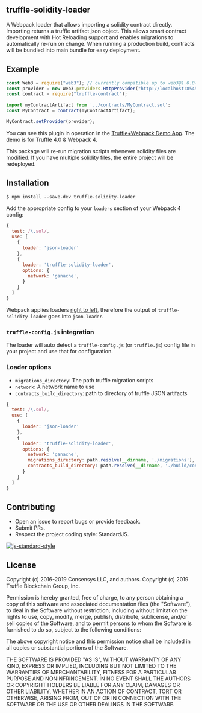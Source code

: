 ## truffle-solidity-loader

A Webpack loader that allows importing a solidity contract directly. Importing returns a truffle artifact json object. This allows smart contract development with Hot Reloading support and enables migrations to automatically re-run on change. When running a production build, contracts will be bundled into main bundle for easy deployment.

## Example

```javascript
const Web3 = require("web3"); // currently compatible up to web3@1.0.0-beta.37
const provider = new Web3.providers.HttpProvider("http://localhost:8545");
const contract = require("truffle-contract");

import myContractArtifact from '../contracts/MyContract.sol';
const MyContract = contract(myContractArtifact);

MyContract.setProvider(provider);
```

You can see this plugin in operation in the [Truffle+Webpack Demo App](https://github.com/ConsenSys/truffle-webpack-demo). The demo is for Truffle 4.0 & Webpack 4.

This package will re-run migration scripts whenever solidity files are modified. If you have multiple solidity files, the entire project will be redeployed.

## Installation

`$ npm install --save-dev truffle-solidity-loader`

Add the appropriate config to your `loaders` section of your Webpack 4 config:

```javascript
{
  test: /\.sol/,
  use: [
    {
      loader: 'json-loader'
    },
    {
      loader: 'truffle-solidity-loader',
      options: {
        network: 'ganache',
      }
    }
  ]
}
```

Webpack applies loaders [right to left](https://webpack.js.org/api/loaders/#pitching-loader), therefore the output of `truffle-solidity-loader` goes into `json-loader`.


### `truffle-config.js` integration

The loader will auto detect a `truffle-config.js` (or `truffle.js`) config file in your project and use that for configuration.

### Loader options

  - `migrations_directory`: The path truffle migration scripts
  - `network`: A network name to use
  - `contracts_build_directory`: path to directory of truffle JSON artifacts

```javascript
{
  test: /\.sol/,
  use: [
    {
      loader: 'json-loader'
    },
    {
      loader: 'truffle-solidity-loader',
      options: {
        network: 'ganache',
        migrations_directory: path.resolve(__dirname, './migrations'),
        contracts_build_directory: path.resolve(__dirname, './build/contracts')
      }
    }
  ]
}
```


## Contributing

- Open an issue to report bugs or provide feedback.
- Submit PRs.
- Respect the project coding style: StandardJS.

[![js-standard-style](https://cdn.rawgit.com/feross/standard/master/badge.svg)](https://github.com/feross/standard)

## License
Copyright (c) 2016-2019 Consensys LLC, and authors.
Copyright (c) 2019 Truffle Blockchain Group, Inc.

Permission is hereby granted, free of charge, to any person obtaining a copy of this software and associated documentation files (the "Software"), to deal in the Software without restriction, including without limitation the rights to use, copy, modify, merge, publish, distribute, sublicense, and/or sell copies of the Software, and to permit persons to whom the Software is furnished to do so, subject to the following conditions:

The above copyright notice and this permission notice shall be included in all copies or substantial portions of the Software.

THE SOFTWARE IS PROVIDED "AS IS", WITHOUT WARRANTY OF ANY KIND, EXPRESS OR IMPLIED, INCLUDING BUT NOT LIMITED TO THE WARRANTIES OF MERCHANTABILITY, FITNESS FOR A PARTICULAR PURPOSE AND NONINFRINGEMENT. IN NO EVENT SHALL THE AUTHORS OR COPYRIGHT HOLDERS BE LIABLE FOR ANY CLAIM, DAMAGES OR OTHER LIABILITY, WHETHER IN AN ACTION OF CONTRACT, TORT OR OTHERWISE, ARISING FROM, OUT OF OR IN CONNECTION WITH THE SOFTWARE OR THE USE OR OTHER DEALINGS IN THE SOFTWARE.
